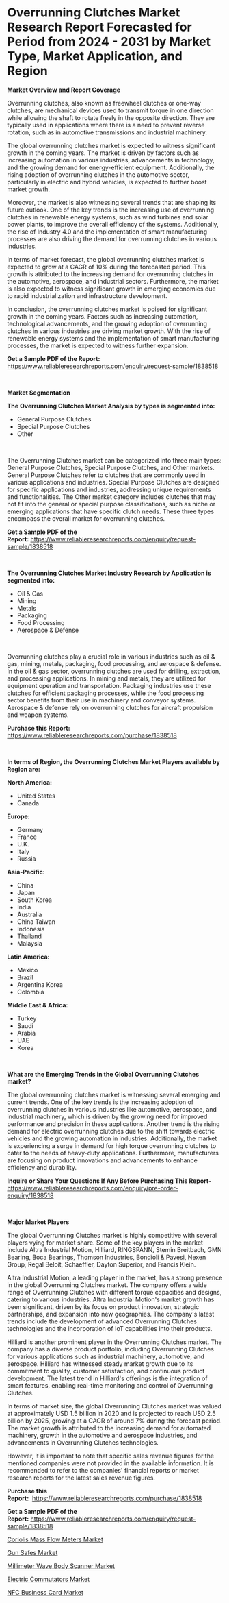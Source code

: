 <p><h1>Overrunning Clutches Market Research Report Forecasted for Period from 2024 -  2031 by Market Type, Market Application, and Region</h1></p><p><strong>Market Overview and Report Coverage</strong></p>
<p><p>Overrunning clutches, also known as freewheel clutches or one-way clutches, are mechanical devices used to transmit torque in one direction while allowing the shaft to rotate freely in the opposite direction. They are typically used in applications where there is a need to prevent reverse rotation, such as in automotive transmissions and industrial machinery.</p><p>The global overrunning clutches market is expected to witness significant growth in the coming years. The market is driven by factors such as increasing automation in various industries, advancements in technology, and the growing demand for energy-efficient equipment. Additionally, the rising adoption of overrunning clutches in the automotive sector, particularly in electric and hybrid vehicles, is expected to further boost market growth.</p><p>Moreover, the market is also witnessing several trends that are shaping its future outlook. One of the key trends is the increasing use of overrunning clutches in renewable energy systems, such as wind turbines and solar power plants, to improve the overall efficiency of the systems. Additionally, the rise of Industry 4.0 and the implementation of smart manufacturing processes are also driving the demand for overrunning clutches in various industries.</p><p>In terms of market forecast, the global overrunning clutches market is expected to grow at a CAGR of 10% during the forecasted period. This growth is attributed to the increasing demand for overrunning clutches in the automotive, aerospace, and industrial sectors. Furthermore, the market is also expected to witness significant growth in emerging economies due to rapid industrialization and infrastructure development.</p><p>In conclusion, the overrunning clutches market is poised for significant growth in the coming years. Factors such as increasing automation, technological advancements, and the growing adoption of overrunning clutches in various industries are driving market growth. With the rise of renewable energy systems and the implementation of smart manufacturing processes, the market is expected to witness further expansion.</p></p>
<p><strong>Get a Sample PDF of the Report:</strong> <a href="https://www.reliableresearchreports.com/enquiry/request-sample/1838518">https://www.reliableresearchreports.com/enquiry/request-sample/1838518</a></p>
<p>&nbsp;</p>
<p><strong>Market Segmentation</strong></p>
<p><strong>The Overrunning Clutches Market Analysis by types is segmented into:</strong></p>
<p><ul><li>General Purpose Clutches</li><li>Special Purpose Clutches</li><li>Other</li></ul></p>
<p>&nbsp;</p>
<p><p>The Overrunning Clutches market can be categorized into three main types: General Purpose Clutches, Special Purpose Clutches, and Other markets. General Purpose Clutches refer to clutches that are commonly used in various applications and industries. Special Purpose Clutches are designed for specific applications and industries, addressing unique requirements and functionalities. The Other market category includes clutches that may not fit into the general or special purpose classifications, such as niche or emerging applications that have specific clutch needs. These three types encompass the overall market for overrunning clutches.</p></p>
<p><strong>Get a Sample PDF of the Report:</strong>&nbsp;<a href="https://www.reliableresearchreports.com/enquiry/request-sample/1838518">https://www.reliableresearchreports.com/enquiry/request-sample/1838518</a></p>
<p>&nbsp;</p>
<p><strong>The Overrunning Clutches Market Industry Research by Application is segmented into:</strong></p>
<p><ul><li>Oil & Gas</li><li>Mining</li><li>Metals</li><li>Packaging</li><li>Food Processing</li><li>Aerospace & Defense</li></ul></p>
<p>&nbsp;</p>
<p><p>Overrunning clutches play a crucial role in various industries such as oil & gas, mining, metals, packaging, food processing, and aerospace & defense. In the oil & gas sector, overrunning clutches are used for drilling, extraction, and processing applications. In mining and metals, they are utilized for equipment operation and transportation. Packaging industries use these clutches for efficient packaging processes, while the food processing sector benefits from their use in machinery and conveyor systems. Aerospace & defense rely on overrunning clutches for aircraft propulsion and weapon systems.</p></p>
<p><strong>Purchase this Report:</strong>&nbsp; <a href="https://www.reliableresearchreports.com/purchase/1838518">https://www.reliableresearchreports.com/purchase/1838518</a></p>
<p>&nbsp;</p>
<p><strong>In terms of Region, the Overrunning Clutches Market Players available by Region are:</strong></p>
<p>
    <p> <strong> North America: </strong>
        <ul>
            <li>United States</li>
            <li>Canada</li>
        </ul>
        </p> 
    <p> <strong> Europe: </strong>
        <ul>
            <li>Germany</li>
            <li>France</li>
            <li>U.K.</li>
            <li>Italy</li>
            <li>Russia</li>
        </ul>
        </p> 
    <p> <strong> Asia-Pacific: </strong>
        <ul>
            <li>China</li>
            <li>Japan</li>
            <li>South Korea</li>
            <li>India</li>
            <li>Australia</li>
            <li>China Taiwan</li>
            <li>Indonesia</li>
            <li>Thailand</li>
            <li>Malaysia</li>
        </ul>
        </p> 
    <p> <strong> Latin America: </strong>
        <ul>
            <li>Mexico</li>
            <li>Brazil</li>
            <li>Argentina Korea</li>
            <li>Colombia</li>
        </ul>
        </p> 
    <p> <strong> Middle East & Africa: </strong>
        <ul>
            <li>Turkey</li>
            <li>Saudi</li>
            <li>Arabia</li>
            <li>UAE</li>
            <li>Korea</li>
        </ul>
    </p>
    </p>
<p>&nbsp;</p>
<p><strong>What are the Emerging Trends in the Global Overrunning Clutches market?</strong></p>
<p><p>The global overrunning clutches market is witnessing several emerging and current trends. One of the key trends is the increasing adoption of overrunning clutches in various industries like automotive, aerospace, and industrial machinery, which is driven by the growing need for improved performance and precision in these applications. Another trend is the rising demand for electric overrunning clutches due to the shift towards electric vehicles and the growing automation in industries. Additionally, the market is experiencing a surge in demand for high torque overrunning clutches to cater to the needs of heavy-duty applications. Furthermore, manufacturers are focusing on product innovations and advancements to enhance efficiency and durability.</p></p>
<p><strong>Inquire or Share Your Questions If Any Before Purchasing This Report</strong>- <a href="https://www.reliableresearchreports.com/enquiry/pre-order-enquiry/1838518">https://www.reliableresearchreports.com/enquiry/pre-order-enquiry/1838518</a></p>
<p>&nbsp;</p>
<p><strong>Major Market Players</strong></p>
<p><p>The global Overrunning Clutches market is highly competitive with several players vying for market share. Some of the key players in the market include Altra Industrial Motion, Hilliard, RINGSPANN, Stemin Breitbach, GMN Bearing, Boca Bearings, Thomson Industries, Bondioli & Pavesi, Nexen Group, Regal Beloit, Schaeffler, Dayton Superior, and Francis Klein. </p><p>Altra Industrial Motion, a leading player in the market, has a strong presence in the global Overrunning Clutches market. The company offers a wide range of Overrunning Clutches with different torque capacities and designs, catering to various industries. Altra Industrial Motion's market growth has been significant, driven by its focus on product innovation, strategic partnerships, and expansion into new geographies. The company's latest trends include the development of advanced Overrunning Clutches technologies and the incorporation of IoT capabilities into their products. </p><p>Hilliard is another prominent player in the Overrunning Clutches market. The company has a diverse product portfolio, including Overrunning Clutches for various applications such as industrial machinery, automotive, and aerospace. Hilliard has witnessed steady market growth due to its commitment to quality, customer satisfaction, and continuous product development. The latest trend in Hilliard's offerings is the integration of smart features, enabling real-time monitoring and control of Overrunning Clutches.</p><p>In terms of market size, the global Overrunning Clutches market was valued at approximately USD 1.5 billion in 2020 and is projected to reach USD 2.5 billion by 2025, growing at a CAGR of around 7% during the forecast period. The market growth is attributed to the increasing demand for automated machinery, growth in the automotive and aerospace industries, and advancements in Overrunning Clutches technologies.</p><p>However, it is important to note that specific sales revenue figures for the mentioned companies were not provided in the available information. It is recommended to refer to the companies' financial reports or market research reports for the latest sales revenue figures.</p></p>
<p><strong>Purchase this Report:</strong>&nbsp;&nbsp;<a href="https://www.reliableresearchreports.com/purchase/1838518">https://www.reliableresearchreports.com/purchase/1838518</a></p>
<p></p>
<p><strong>Get a Sample PDF of the Report:</strong>&nbsp;<a href="https://www.reliableresearchreports.com/enquiry/request-sample/1838518">https://www.reliableresearchreports.com/enquiry/request-sample/1838518</a></p>
<p><p><a href="https://github.com/deliacustodio40/Market-Research-Report-List-2/blob/main/coriolis-mass-flow-meters-market.md">Coriolis Mass Flow Meters Market</a></p><p><a href="https://github.com/maliyahmorrow6654/Market-Research-Report-List-2/blob/main/gun-safes-market.md">Gun Safes Market</a></p><p><a href="https://github.com/mahnoor2003/Market-Research-Report-List-2/blob/main/millimeter-wave-body-scanner-market.md">Millimeter Wave Body Scanner Market</a></p><p><a href="https://github.com/abdelrhmankishk22/Market-Research-Report-List-2/blob/main/electric-commutators-market.md">Electric Commutators Market</a></p><p><a href="https://github.com/scarol104/Market-Research-Report-List-2/blob/main/nfc-business-card-market.md">NFC Business Card Market</a></p></p>